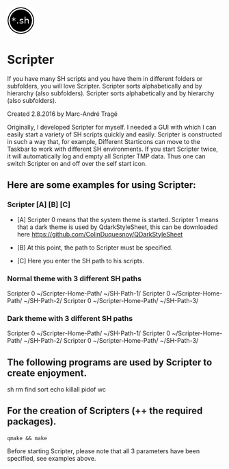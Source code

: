 ![Scripter](https://github.com/MTrage/Scripter/blob/master/icon.png)
# Scripter

If you have many SH scripts and you have them in different folders or subfolders, you will love Scripter. Scripter sorts alphabetically and by hierarchy (also subfolders). Scripter sorts alphabetically and by hierarchy (also subfolders).

Created 2.8.2016 by Marc-André Tragé

Originally, I developed Scripter for myself. I needed a GUI with which I can easily start a variety of SH scripts quickly and easily. Scripter is constructed in such a way that, for example, Different Starticons can move to the Taskbar to work with different SH environments. If you start Scripter twice, it will automatically log and empty all Scripter TMP data. Thus one can switch Scripter on and off over the self start icon.

## Here are some examples for using Scripter:

### Scripter [A] [B] [C]

+ [A]
Scripter 0 means that the system theme is started.
Scripter 1 means that a dark theme is used by QdarkStyleSheet, this can be downloaded here https://github.com/ColinDuquesnoy/QDarkStyleSheet

+ [B]
At this point, the path to Scripter must be specified.

+ [C]
Here you enter the SH path to his scripts.

### Normal theme with 3 different SH paths
Scripter 0 ~/Scripter-Home-Path/ ~/SH-Path-1/
Scripter 0 ~/Scripter-Home-Path/ ~/SH-Path-2/
Scripter 0 ~/Scripter-Home-Path/ ~/SH-Path-3/

### Dark theme with 3 different SH paths
Scripter 0 ~/Scripter-Home-Path/ ~/SH-Path-1/
Scripter 0 ~/Scripter-Home-Path/ ~/SH-Path-2/
Scripter 0 ~/Scripter-Home-Path/ ~/SH-Path-3/

## The following programs are used by Scripter to create enjoyment.
sh
rm
find
sort
echo
killall
pidof
wc

## For the creation of Scripters (++ the required packages).

    qmake && make

Before starting Scripter, please note that all 3 parameters have been specified, see examples above.
